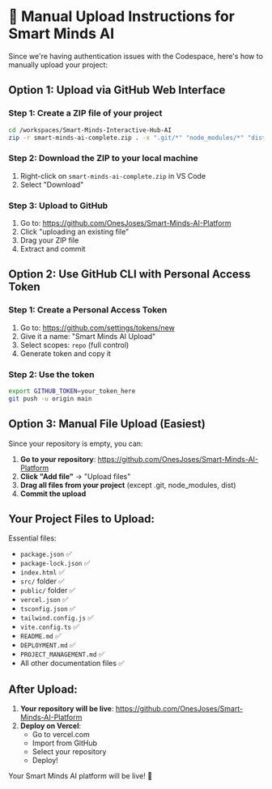 # 🚀 Manual Upload Instructions for Smart Minds AI

Since we're having authentication issues with the Codespace, here's how to manually upload your project:

## Option 1: Upload via GitHub Web Interface

### Step 1: Create a ZIP file of your project
```bash
cd /workspaces/Smart-Minds-Interactive-Hub-AI
zip -r smart-minds-ai-complete.zip . -x ".git/*" "node_modules/*" "dist/*" ".devcontainer/*"
```

### Step 2: Download the ZIP to your local machine
1. Right-click on `smart-minds-ai-complete.zip` in VS Code
2. Select "Download"

### Step 3: Upload to GitHub
1. Go to: https://github.com/OnesJoses/Smart-Minds-AI-Platform
2. Click "uploading an existing file"
3. Drag your ZIP file
4. Extract and commit

## Option 2: Use GitHub CLI with Personal Access Token

### Step 1: Create a Personal Access Token
1. Go to: https://github.com/settings/tokens/new
2. Give it a name: "Smart Minds AI Upload"
3. Select scopes: `repo` (full control)
4. Generate token and copy it

### Step 2: Use the token
```bash
export GITHUB_TOKEN=your_token_here
git push -u origin main
```

## Option 3: Manual File Upload (Easiest)

Since your repository is empty, you can:

1. **Go to your repository**: https://github.com/OnesJoses/Smart-Minds-AI-Platform
2. **Click "Add file"** → "Upload files"
3. **Drag all files from your project** (except .git, node_modules, dist)
4. **Commit the upload**

## Your Project Files to Upload:

Essential files:
- `package.json` ✅
- `package-lock.json` ✅
- `index.html` ✅
- `src/` folder ✅
- `public/` folder ✅
- `vercel.json` ✅
- `tsconfig.json` ✅
- `tailwind.config.js` ✅
- `vite.config.ts` ✅
- `README.md` ✅
- `DEPLOYMENT.md` ✅
- `PROJECT_MANAGEMENT.md` ✅
- All other documentation files ✅

## After Upload:

1. **Your repository will be live**: https://github.com/OnesJoses/Smart-Minds-AI-Platform
2. **Deploy on Vercel**:
   - Go to vercel.com
   - Import from GitHub
   - Select your repository
   - Deploy!

Your Smart Minds AI platform will be live! 🎉

